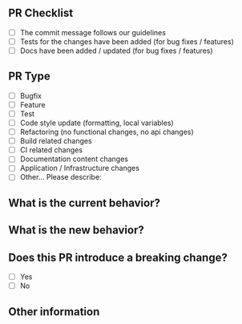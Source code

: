 ## PR Checklist

- [ ] The commit message follows our guidelines
- [ ] Tests for the changes have been added (for bug fixes / features)
- [ ] Docs have been added / updated (for bug fixes / features)

## PR Type

- [ ] Bugfix
- [ ] Feature
- [ ] Test
- [ ] Code style update (formatting, local variables)
- [ ] Refactoring (no functional changes, no api changes)
- [ ] Build related changes
- [ ] CI related changes
- [ ] Documentation content changes
- [ ] Application / Infrastructure changes
- [ ] Other... Please describe:

## What is the current behavior?

## What is the new behavior?

## Does this PR introduce a breaking change?

- [ ] Yes
- [ ] No

## Other information

